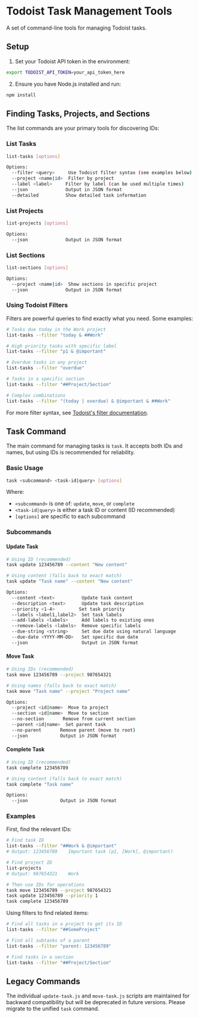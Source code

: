 # Todoist Task Management Tools

A set of command-line tools for managing Todoist tasks.

## Setup

1. Set your Todoist API token in the environment:
```bash
export TODOIST_API_TOKEN=your_api_token_here
```

2. Ensure you have Node.js installed and run:
```bash
npm install
```

## Finding Tasks, Projects, and Sections

The list commands are your primary tools for discovering IDs:

### List Tasks
```bash
list-tasks [options]

Options:
  --filter <query>     Use Todoist filter syntax (see examples below)
  --project <name|id>  Filter by project
  --label <label>     Filter by label (can be used multiple times)
  --json              Output in JSON format
  --detailed          Show detailed task information
```

### List Projects
```bash
list-projects [options]

Options:
  --json              Output in JSON format
```

### List Sections
```bash
list-sections [options]

Options:
  --project <name|id>  Show sections in specific project
  --json              Output in JSON format
```

### Using Todoist Filters

Filters are powerful queries to find exactly what you need. Some examples:

```bash
# Tasks due today in the Work project
list-tasks --filter "today & ##Work"

# High priority tasks with specific label
list-tasks --filter "p1 & @important"

# Overdue tasks in any project
list-tasks --filter "overdue"

# Tasks in a specific section
list-tasks --filter "##Project/Section"

# Complex combinations
list-tasks --filter "(today | overdue) & @important & ##Work"
```

For more filter syntax, see [Todoist's filter documentation](https://todoist.com/help/articles/205280588-search-and-filter).

## Task Command

The main command for managing tasks is `task`. It accepts both IDs and names, but using IDs is recommended for reliability.

### Basic Usage

```bash
task <subcommand> <task-id|query> [options]
```

Where:
- `<subcommand>` is one of: `update`, `move`, or `complete`
- `<task-id|query>` is either a task ID or content (ID recommended)
- `[options]` are specific to each subcommand

### Subcommands

#### Update Task
```bash
# Using ID (recommended)
task update 123456789 --content "New content"

# Using content (falls back to exact match)
task update "Task name" --content "New content"

Options:
  --content <text>          Update task content
  --description <text>      Update task description
  --priority <1-4>         Set task priority
  --labels <label1,label2>  Set task labels
  --add-labels <labels>     Add labels to existing ones
  --remove-labels <labels>  Remove specific labels
  --due-string <string>     Set due date using natural language
  --due-date <YYYY-MM-DD>   Set specific due date
  --json                    Output in JSON format
```

#### Move Task
```bash
# Using IDs (recommended)
task move 123456789 --project 987654321

# Using names (falls back to exact match)
task move "Task name" --project "Project name"

Options:
  --project <id|name>  Move to project
  --section <id|name>  Move to section
  --no-section       Remove from current section
  --parent <id|name>  Set parent task
  --no-parent       Remove parent (move to root)
  --json            Output in JSON format
```

#### Complete Task
```bash
# Using ID (recommended)
task complete 123456789

# Using content (falls back to exact match)
task complete "Task name"

Options:
  --json            Output in JSON format
```

### Examples

First, find the relevant IDs:
```bash
# Find task ID
list-tasks --filter "##Work & @important"
# Output: 123456789    Important task (p1, [Work], @important)

# Find project ID
list-projects
# Output: 987654321    Work

# Then use IDs for operations
task move 123456789 --project 987654321
task update 123456789 --priority 1
task complete 123456789
```

Using filters to find related items:
```bash
# Find all tasks in a project to get its ID
list-tasks --filter "##SomeProject"

# Find all subtasks of a parent
list-tasks --filter "parent: 123456789"

# Find tasks in a section
list-tasks --filter "##Project/Section"
```

## Legacy Commands

The individual `update-task.js` and `move-task.js` scripts are maintained for backward compatibility but will be deprecated in future versions. Please migrate to the unified `task` command. 
